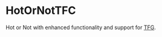 # HotOrNotTFC
Hot or Not with enhanced functionality and support for [TFG](https://www.curseforge.com/minecraft/modpacks/terrafirmagreg).
